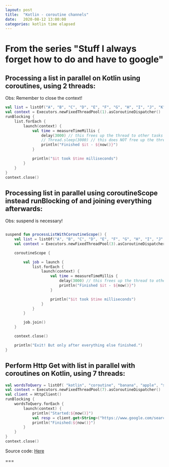 ```yaml
---
layout: post
title:  "Kotlin - coroutine channels"
date:   2020-08-12 13:00:00
categories: kotlin time elapsed
---
```


# From the series "Stuff I always forget how to do and have to google"

## Processing a list in parallel on Kotlin using coroutines, using 2 threads:

Obs: Remember to close the context!

```kotlin
val list = listOf("A", "B", "C", "D", "E", "F", "G", "H", "I", "J", "K", "L", "M", "N", "O")
val context = Executors.newFixedThreadPool(1).asCoroutineDispatcher()
runBlocking {
    list.forEach {
        launch(context) {
            val time = measureTimeMillis {
                delay(3000) // this frees up the thread to other tasks
                // Thread.sleep(3000) // this does NOT free up the thread to other tasks
                println("Finished $it - ${now()}")
            }

            println("$it took $time milliseconds")
        }
    }
}
context.close()
```

## Processing list in parallel using coroutineScope instead runBlocking of and joining everything afterwards:

Obs: suspend is necessary!

```kotlin

suspend fun processListWithCoroutineScope() {
    val list = listOf("A", "B", "C", "D", "E", "F", "G", "H", "I", "J", "K", "L", "M", "N", "O")
    val context = Executors.newFixedThreadPool(3).asCoroutineDispatcher()

    coroutineScope {

        val job = launch {
            list.forEach {
                launch(context) {
                    val time = measureTimeMillis {
                        delay(3000) // this frees up the thread to other tasks
                        println("Finished $it - ${now()}")
                    }

                    println("$it took $time milliseconds")
                }
            }
        }

        job.join()
    }

    context.close()

    println("Exit! But only after everything else finished.")
}

```

## Perform Http Get with list in parallel with coroutines on Kotlin, using 7 threads:

```kotlin
val wordsToQuery = listOf( "kotlin", "coroutine", "banana", "apple", "something", "bol.com", "mussatto.github.io")
val context = Executors.newFixedThreadPool(7).asCoroutineDispatcher()
val client = HttpClient()
runBlocking {
    wordsToQuery.forEach {
        launch(context) {
            println("Started:${now()}")
            val resp = client.get<String>("https://www.google.com/search?q=$it")
            println("Finished:${now()}")
        }
    }
}
context.close()
```


Source code: [Here](https://github.com/mussatto/kotlinlab/blob/master/src/test/kotlin/mussatto/lab/CoroutineLabTest.kt)

===